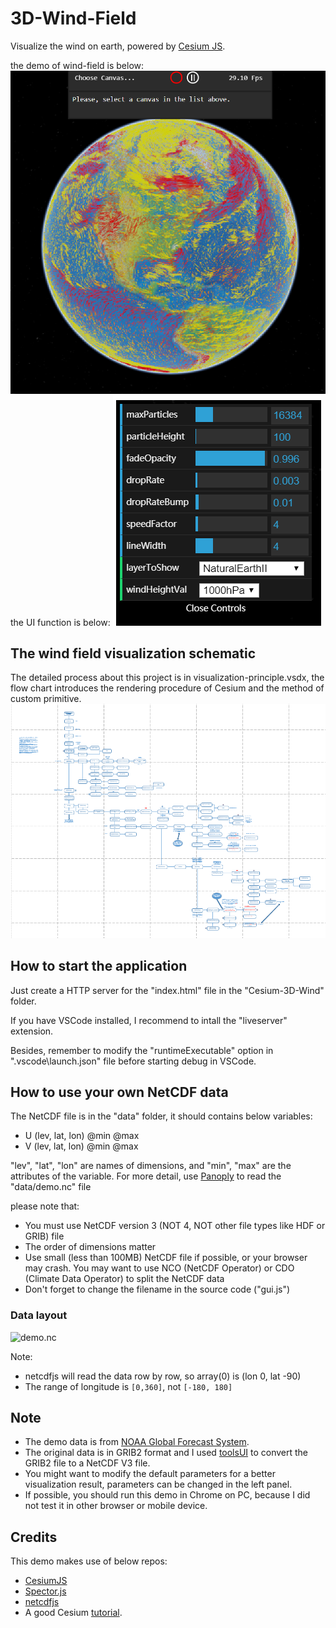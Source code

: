 # 3D-Wind-Field
Visualize the wind on earth, powered by [Cesium JS](https://github.com/AnalyticalGraphicsInc/cesium).

the demo of wind-field is below:
![Image text](https://github.com/AlbertEjiestein/Wind-Field-Cesium/blob/master/img/demo.png)
the UI function is below:
![Image text](https://github.com/AlbertEjiestein/Wind-Field-Cesium/blob/master/img/demo-ui.png)

## The wind field visualization schematic
The detailed process about this project is in visualization-principle.vsdx, the flow chart introduces the rendering procedure of Cesium and the method of custom primitive.
![Image text](https://github.com/AlbertEjiestein/Wind-Field-Cesium/blob/master/img/visualization-principle.png)

## How to start the application
Just create a HTTP server for the "index.html" file in the "Cesium-3D-Wind" folder.

If you have VSCode installed, I recommend to intall the "liveserver" extension. 

Besides, remember to modify the "runtimeExecutable" option in ".vscode\launch.json" file before 
starting debug in VSCode.

## How to use your own NetCDF data
The NetCDF file is in the "data" folder, it should contains below variables:
- U (lev, lat, lon) @min @max 
- V (lev, lat, lon) @min @max

"lev", "lat", "lon" are names of dimensions, and "min", "max" are the attributes of the variable.
For more detail, use [Panoply](https://www.giss.nasa.gov/tools/panoply/) to read the "data/demo.nc" file

please note that:
- You must use NetCDF version 3 (NOT 4, NOT other file types like HDF or GRIB) file
- The order of dimensions matter
- Use small (less than 100MB) NetCDF file if possible, or your browser may crash. You may want to use NCO (NetCDF Operator) or CDO (Climate Data Operator) to split the NetCDF data
- Don't forget to change the filename in the source code ("gui.js")

### Data layout
![demo.nc](https://user-images.githubusercontent.com/18614142/58364512-26cd1e00-7ee8-11e9-8c94-1425221ec8b2.png)

Note: 
- netcdfjs will read the data row by row, so array(0) is (lon 0, lat -90)
- The range of longitude is `[0,360]`, not `[-180, 180]`

## Note
- The demo data is from [NOAA Global Forecast System](https://www.ncdc.noaa.gov/data-access/model-data/model-datasets/global-forcast-system-gfs).
- The original data is in GRIB2 format and I used [toolsUI](https://www.unidata.ucar.edu/software/thredds/v4.5/netcdf-java/ToolsUI.html) to convert the GRIB2 file to a NetCDF V3 file.
- You might want to modify the default parameters for a better visualization result, parameters can be changed in the left panel.
- If possible, you should run this demo in Chrome on PC, because I did not test it in other browser or mobile device.

## Credits
This demo makes use of below repos:
- [CesiumJS](https://github.com/AnalyticalGraphicsInc/cesium)
- [Spector.js](https://github.com/BabylonJS/Spector.js)
- [netcdfjs](https://github.com/cheminfo-js/netcdfjs)
- A good Cesium [tutorial](https://github.com/cesiumlab/cesium-custom-primitive).
